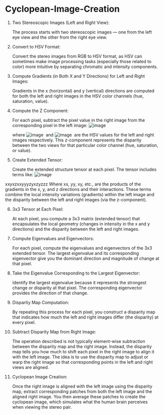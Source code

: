 # Cyclopean-Image-Creation


1. Two Stereoscopic Images (Left and Right View):

    The process starts with two stereoscopic images — one from the left eye view and the other from the right eye view.

2. Convert to HSV Format:

    Convert the stereo images from RGB to HSV format, as HSV can sometimes make image processing tasks (especially those related to color) more intuitive by separating chromatic and intensity components.

3. Compute Gradients (in Both X and Y Directions) for Left and Right Images:

    Gradients in the x (horizontal) and y (vertical) directions are computed for both the left and right images in the HSV color channels (hue, saturation, value).

4. Compute the Z Component:

    For each pixel, subtract the pixel value in the right image from the corresponding pixel in the left image:
    ![image](https://github.com/user-attachments/assets/aea5abcb-ed51-4387-a470-ebbbf209f71b)

    where ![image](https://github.com/user-attachments/assets/94be491e-2fdf-495b-bc26-3e94689c3a64)
​​ and ![image](https://github.com/user-attachments/assets/9954bafd-80b6-4b45-9b7a-3ad9ea54b9ab)
​​ are the HSV values for the left and right images respectively. This z-component represents the disparity between the two views for that particular color channel (hue, saturation, or value).

5. Create Extended Tensor:

    Create the extended structure tensor at each pixel. The tensor includes terms like:
    ![image](https://github.com/user-attachments/assets/a4a5fbcf-06c8-4556-92f5-cd1b5358380a)


​xxyxzx​xyyyzy​xzyzzz​
Where xx, yy, xy, etc., are the products of the gradients in the x, y, and z directions and their interactions. These terms combine the local intensity variations (gradients) within the left image and the disparity between the left and right images (via the z-component).

6. 3x3 Tensor at Each Pixel:

    At each pixel, you compute a 3x3 matrix (extended tensor) that encapsulates the local geometry (changes in intensity in the x and y directions) and the disparity between the left and right images.

7. Compute Eigenvalues and Eigenvectors:

    For each pixel, compute the eigenvalues and eigenvectors of the 3x3 extended tensor. The largest eigenvalue and its corresponding eigenvector give you the dominant direction and magnitude of change at that pixel.

8. Take the Eigenvalue Corresponding to the Largest Eigenvector:

    Identify the largest eigenvalue because it represents the strongest change or disparity at that pixel. The corresponding eigenvector provides the direction of that change.

9. Disparity Map Computation:

    By repeating this process for each pixel, you construct a disparity map that indicates how much the left and right images differ (the disparity) at every pixel.

10. Subtract Disparity Map from Right Image:

    The operation described is not typically element-wise subtraction between the disparity map and the right image. Instead, the disparity map tells you how much to shift each pixel in the right image to align it with the left image.
    The idea is to use the disparity map to adjust or warp the right image so that corresponding points in the left and right views are aligned.

11. Cyclopean Image Creation:

    Once the right image is aligned with the left image using the disparity map, extract corresponding patches from both the left image and the aligned right image. You then average these patches to create the cyclopean image, which simulates what the human brain perceives when viewing the stereo pair.
